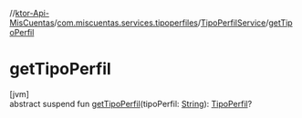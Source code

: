 //[ktor-Api-MisCuentas](../../../index.md)/[com.miscuentas.services.tipoperfiles](../index.md)/[TipoPerfilService](index.md)/[getTipoPerfil](get-tipo-perfil.md)

# getTipoPerfil

[jvm]\
abstract suspend fun [getTipoPerfil](get-tipo-perfil.md)(tipoPerfil: [String](https://kotlinlang.org/api/latest/jvm/stdlib/kotlin/-string/index.html)): [TipoPerfil](../../com.miscuentas.models/-tipo-perfil/index.md)?
